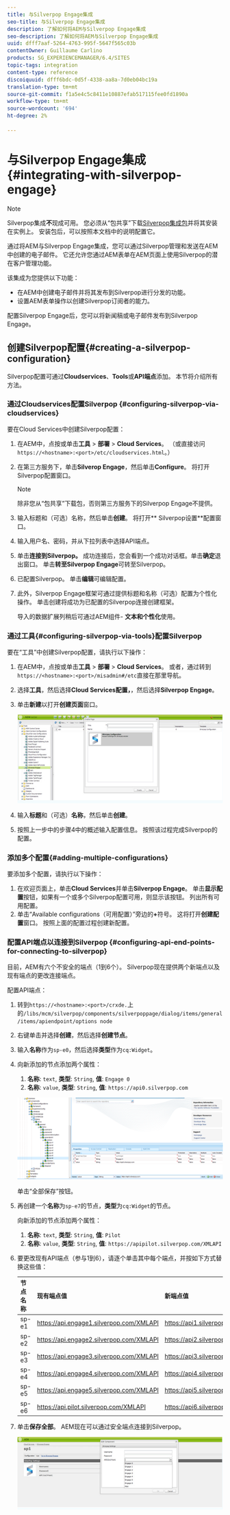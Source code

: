 ```yaml
---
title: 与Silverpop Engage集成
seo-title: 与Silverpop Engage集成
description: 了解如何将AEM与Silverpop Engage集成
seo-description: 了解如何将AEM与Silverpop Engage集成
uuid: dfff7aaf-5264-4763-995f-5647f565c03b
contentOwner: Guillaume Carlino
products: SG_EXPERIENCEMANAGER/6.4/SITES
topic-tags: integration
content-type: reference
discoiquuid: dfff6bdc-0d5f-4338-aa8a-7d0eb04bc19a
translation-type: tm+mt
source-git-commit: f1a5e4c5c8411e10887efab517115fee0fd1890a
workflow-type: tm+mt
source-wordcount: '694'
ht-degree: 2%

---
```



# 与Silverpop Engage集成{#integrating-with-silverpop-engage}

>[!NOTE]
>
>Silverpop集成&#x200B;**不**&#x200B;现成可用。 您必须从“包共享”下载[Silverpop集成包](https://www.adobeaemcloud.com/content/marketplace/marketplaceProxy.html?packagePath=/content/companies/public/adobe/packages/aem620/product/cq-mcm-integrations-silverpop-content)并将其安装在实例上。 安装包后，可以按照本文档中的说明配置它。

通过将AEM与Silverpop Engage集成，您可以通过Silverpop管理和发送在AEM中创建的电子邮件。 它还允许您通过AEM表单在AEM页面上使用Silverpop的潜在客户管理功能。

该集成为您提供以下功能：

* 在AEM中创建电子邮件并将其发布到Silverpop进行分发的功能。
* 设置AEM表单操作以创建Silverpop订阅者的能力。

配置Silverpop Engage后，您可以将新闻稿或电子邮件发布到Silverpop Engage。

## 创建Silverpop配置{#creating-a-silverpop-configuration}

Silverpop配置可通过&#x200B;**Cloudservices**、**Tools**&#x200B;或&#x200B;**API端点**&#x200B;添加。 本节将介绍所有方法。

### 通过Cloudservices配置Silverpop {#configuring-silverpop-via-cloudservices}

要在Cloud Services中创建Silverpop配置：

1. 在AEM中，点按或单击&#x200B;**工具** > **部署** > **Cloud Services**。 （或直接访问`https://<hostname>:<port>/etc/cloudservices.html`。）
1. 在第三方服务下，单击&#x200B;**Silverop Engage**，然后单击&#x200B;**Configure**。 将打开Silverpop配置窗口。

   >[!NOTE]
   >
   >除非您从“包共享”下载包，否则第三方服务下的Silverpop Engage不提供。

1. 输入标题和（可选）名称，然后单击&#x200B;**创建**。 将打开** Silverpop设置**配置窗口。
1. 输入用户名、密码，并从下拉列表中选择API端点。
1. 单击&#x200B;**连接到Silverpop。** 成功连接后，您会看到一个成功对话框。单击&#x200B;**确定**&#x200B;退出窗口。 单击&#x200B;**转至Silverpop Engage**&#x200B;可转至Silverpop。
1. 已配置Silverpop。 单击&#x200B;**编辑**&#x200B;可编辑配置。
1. 此外，Silverpop Engage框架可通过提供标题和名称（可选）配置为个性化操作。 单击创建将成功为已配置的Silverpop连接创建框架。

   导入的数据扩展列稍后可通过AEM组件- **文本和个性化**&#x200B;使用。

### 通过工具{#configuring-silverpop-via-tools}配置Silverpop

要在“工具”中创建Silverpop配置，请执行以下操作：

1. 在AEM中，点按或单击&#x200B;**工具** > **部署** > **Cloud Services**。 或者，通过转到`https://<hostname>:<port>/misadmin#/etc`直接在那里导航。
1. 选择&#x200B;**工具**，然后选择&#x200B;**Cloud Services配置，**，然后选择&#x200B;**Silverpop Engage**。
1. 单击&#x200B;**新建**&#x200B;以打开&#x200B;**创建页面**&#x200B;窗口。

   ![chlimage_1-44](assets/chlimage_1-44.jpeg)

1. 输入&#x200B;**标题**&#x200B;和（可选）**名称**，然后单击&#x200B;**创建**。
1. 按照上一步中的步骤4中的概述输入配置信息。 按照该过程完成Silverpop的配置。

### 添加多个配置{#adding-multiple-configurations}

要添加多个配置，请执行以下操作：

1. 在欢迎页面上，单击&#x200B;**Cloud Services**&#x200B;并单击&#x200B;**Silverpop Engage**。 单击&#x200B;**显示配置**&#x200B;按钮，如果有一个或多个Silverpop配置可用，则显示该按钮。 列出所有可用配置。
1. 单击“Available configurations（可用配置）”旁边的&#x200B;**+**&#x200B;符号。 这将打开&#x200B;**创建配置**&#x200B;窗口。 按照上面的配置过程创建新配置。

### 配置API端点以连接到Silverpop {#configuring-api-end-points-for-connecting-to-silverpop}

目前，AEM有六个不安全的端点（1到6个）。 Silverpop现在提供两个新端点以及现有端点的更改连接端点。

配置API端点：

1. 转到`https://<hostname>:<port>/crxde.`上的`/libs/mcm/silverpop/components/silverpoppage/dialog/items/general/items/apiendpoint/options node`
1. 右键单击并选择&#x200B;**创建**，然后选择&#x200B;**创建节点**。
1. 输入&#x200B;**名称**&#x200B;作为`sp-e0`，然后选择&#x200B;**类型**&#x200B;作为`cq:Widget`。
1. 向新添加的节点添加两个属性：

   1. **名称**: `text`, **类型**: `String`, **值**:  `Engage 0`
   1. **名称**: `value`, **类型**: `String`, **值**:  `https://api0.silverpop.com`

   ![chlimage_1-286](assets/chlimage_1-286.png)

   单击“全部保存”按钮。

1. 再创建一个&#x200B;**名称**&#x200B;为`sp-e7`的节点，**类型**&#x200B;为`cq:Widget`的节点。

   向新添加的节点添加两个属性：

   1. **名称**: `text`, **类型**: `String`, **值**:  `Pilot`
   1. **名称**: `value`, **类型**: `String`, **值**:  `https://apipilot.silverpop.com/XMLAPI`

1. 要更改现有API端点（参与1到6），请逐个单击其中每个端点，并按如下方式替换这些值：

   | **节点名称** | **现有端点值** | **新端点值** |
   |---|---|---|
   | sp-e1 | https://api.engage1.silverpop.com/XMLAPI | https://api1.silverpop.com |
   | sp-e2 | https://api.engage2.silverpop.com/XMLAPI | https://api2.silverpop.com |
   | sp-e3 | https://api.engage3.silverpop.com/XMLAPI | https://api3.silverpop.com |
   | sp-e4 | https://api.engage4.silverpop.com/XMLAPI | https://api4.silverpop.com |
   | sp-e5 | https://api.engage5.silverpop.com/XMLAPI | https://api5.silverpop.com |
   | sp-e6 | https://api.pilot.silverpop.com/XMLAPI | https://api6.silverpop.com |

1. 单击&#x200B;**保存全部**。 AEM现在可以通过安全端点连接到Silverpop。

   ![chlimage_1-45](assets/chlimage_1-45.jpeg)

